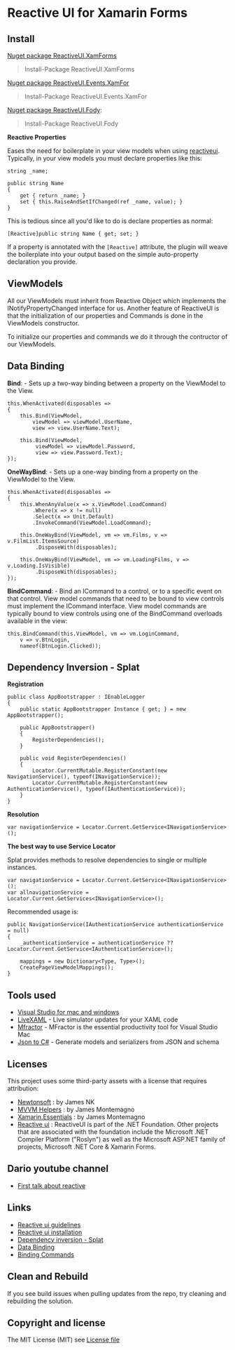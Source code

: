 # Reactive UI for Xamarin Forms


## Install ##

[Nuget package ReactiveUI.XamForms](https://www.nuget.org/packages/ReactiveUI.XamForms/10.5.7/)

> Install-Package ReactiveUI.XamForms

[Nuget package ReactiveUI.Events.XamFor](https://www.nuget.org/packages/ReactiveUI.Events.XamForms/10.5.7/)

> Install-Package ReactiveUI.Events.XamFor

[Nuget package ReactiveUI.Fody](https://www.nuget.org/packages/ReactiveUI.Fody/10.5.7/):

> Install-Package ReactiveUI.Fody

**Reactive Properties**

Eases the need for boilerplate in your view models when using [reactiveui](https://github.com/reactiveui/ReactiveUI).  Typically, in your view models you must declare properties like this:

    string _name;
    
    public string Name 
    {
        get { return _name; }
        set { this.RaiseAndSetIfChanged(ref _name, value); }
    }

This is tedious since all you'd like to do is declare properties as normal:

    [Reactive]public string Name { get; set; }
    
If a property is annotated with the `[Reactive]` attribute, the plugin will weave the boilerplate into your 
output based on the simple auto-property declaration you provide.  

## ViewModels ##

All our ViewModels must inherit from Reactive Object which implements the INotifyPropertyChanged interface for us. Another feature of ReactiveUI is that the initialization of our properties and Commands is done in the ViewModels constructor.

To initialize our properties and commands we do it through the contructor of our ViewModels.

## Data Binding ##

**Bind**: - Sets up a two-way binding between a property on the ViewModel to the View.

    this.WhenActivated(disposables =>
    {
        this.Bind(ViewModel,
            viewModel => viewModel.UserName,
            view => view.UserName.Text);

        this.Bind(ViewModel,
             viewModel => viewModel.Password,
             view => view.Password.Text);
    });
    
**OneWayBind**: - Sets up a one-way binding from a property on the ViewModel to the View.
    
    this.WhenActivated(disposables =>
    {
        this.WhenAnyValue(x => x.ViewModel.LoadCommand)
            .Where(x => x != null)
            .Select(x => Unit.Default)
            .InvokeCommand(ViewModel.LoadCommand); 
         
        this.OneWayBind(ViewModel, vm => vm.Films, v => v.FilmList.ItemsSource)
             .DisposeWith(disposables);
             
        this.OneWayBind(ViewModel, vm => vm.LoadingFilms, v => v.Loading.IsVisible)
             .DisposeWith(disposables);
    });

**BindCommand**: - Bind an ICommand to a control, or to a specific event on that control. View model commands that need to be bound to view controls must implement the ICommand interface. View model commands are typically bound to view controls using one of the BindCommand overloads available in the view:

    this.BindCommand(this.ViewModel, vm => vm.LoginCommand,
        v => v.BtnLogin,
        nameof(BtnLogin.Clicked));

## Dependency Inversion - Splat ##

**Registration**

    public class AppBootstrapper : IEnableLogger
    {
        public static AppBootstrapper Instance { get; } = new AppBootstrapper();

        public AppBootstrapper()
        {
            RegisterDependencies();
        }

        public void RegisterDependencies()
        {
            Locator.CurrentMutable.RegisterConstant(new NavigationService(), typeof(INavigationService));
            Locator.CurrentMutable.RegisterConstant(new AuthenticationService(), typeof(IAuthenticationService));
        }
    }

**Resolution**

    var navigationService = Locator.Current.GetService<INavigationService>();
    
**The best way to use Service Locator**

Splat provides methods to resolve dependencies to single or multiple instances.

    var navigationService = Locator.Current.GetService<INavigationService>();
    var allnavigationService = Locator.Current.GetServices<INavigationService>();
    
Recommended usage is:

    public NavigationService(IAuthenticationService authenticationService = null)
    {
        _authenticationService = authenticationService ?? Locator.Current.GetService<IAuthenticationService>();
        
        mappings = new Dictionary<Type, Type>(); 
        CreatePageViewModelMappings();
    }

## Tools used

* [Visual Studio for mac and windows](https://visualstudio.microsoft.com)
* [LiveXAML](http://www.livexaml.com) - Live simulator updates for your XAML code 
* [Mfractor](https://www.mfractor.com) - MFractor is the essential productivity tool for Visual Studio Mac
* [Json to C#](https://quicktype.io/csharp/) - Generate models and serializers from JSON and schema

## Licenses

This project uses some third-party assets with a license that requires attribution:

- [Newtonsoft](https://www.newtonsoft.com/json) : by James NK
- [MVVM Helpers](https://www.nuget.org/packages/Refractored.MvvmHelpers/) : by James Montemagno
- [Xamarin.Essentials](https://www.nuget.org/packages/Xamarin.Essentials) : by James Montemagno
- [Reactive ui](https://github.com/reactiveui/reactiveui#net-foundation) : ReactiveUI is part of the .NET Foundation. Other projects that are associated with the foundation include the Microsoft .NET Compiler Platform ("Roslyn") as well as the Microsoft ASP.NET family of projects, Microsoft .NET Core & Xamarin Forms.

## Dario youtube channel

- [First talk about reactive](https://www.youtube.com/watch?v=LVQk7tMyUy8)

## Links

- [Reactive ui guidelines](https://reactiveui.net/docs/guidelines/platform/xamarin-forms)
- [Reactive ui installation](https://reactiveui.net/docs/getting-started/installation/)
- [Dependency inversion - Splat](https://reactiveui.net/docs/handbook/dependency-inversion/)
- [Data Binding](https://reactiveui.net/docs/handbook/data-binding/)
- [Binding Commands](https://reactiveui.net/docs/handbook/commands/binding-commands)

## Clean and Rebuild

If you see build issues when pulling updates from the repo, try cleaning and rebuilding the solution.

## Copyright and license

The MIT License (MIT) see [License file](https://github.com/jorgemht/ReactiveUIXF/blob/master/LICENSE)
